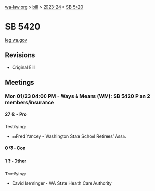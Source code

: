 [wa-law.org](/) > [bill](/bill/) > [2023-24](/bill/2023-24/) > [SB 5420](/bill/2023-24/sb/5420/)

# SB 5420
[leg.wa.gov](https://app.leg.wa.gov/billsummary?BillNumber=5420&Year=2023&Initiative=false)

## Revisions
* [Original Bill](1/)

## Meetings
### Mon 01/23 04:00 PM - Ways & Means (WM): SB 5420 Plan 2 members/insurance
#### 27 👍 - Pro
Testifying:
* 💵Fred Yancey - Washington State School Retirees’ Assn.

#### 0 👎 - Con

#### 1 ❓ - Other
Testifying:
* David Iseminger - WA State Health Care Authority

